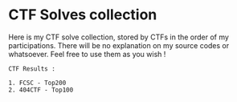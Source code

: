 # CTF Solves collection

Here is my CTF solve collection, stored by CTFs in the order of my participations.
There will be no explanation on my source codes or whatsoever.
Feel free to use them as you wish !

```
CTF Results :

1. FCSC - Top200
2. 404CTF - Top100
```
